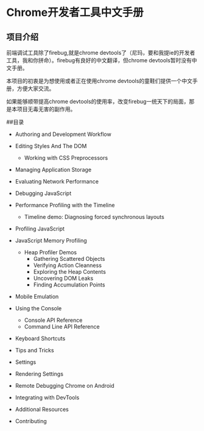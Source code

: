 Chrome开发者工具中文手册
===============


## 项目介绍

前端调试工具除了firebug,就是chrome devtools了（尼玛，要和我提ie的开发者工具，我和你拼命）。firebug有良好的中文翻译，但chrome devtools暂时没有中文手册。

本项目的初衷是为想使用或者正在使用chrome devtools的童鞋们提供一个中文手册，方便大家交流。

如果能够顺带提高chrome devtools的使用率，改变firebug一统天下的局面，那是本项目无毒无害的副作用。

##目录


* Authoring and Development Workflow

* Editing Styles And The DOM
	* Working with CSS Preprocessors

* Managing Application Storage

* Evaluating Network Performance
 
* Debugging JavaScript

* Performance Profiling with the Timeline

	* Timeline demo: Diagnosing forced synchronous layouts

* Profiling JavaScript

* JavaScript Memory Profiling
	* Heap Profiler Demos
		* Gathering Scattered Objects
		* Verifying Action Cleanness
		* Exploring the Heap Contents
		* Uncovering DOM Leaks
		* Finding Accumulation Points

* Mobile Emulation

* Using the Console
	* Console API Reference 
	* Command Line API Reference
* Keyboard Shortcuts

* Tips and Tricks

* Settings

* Rendering Settings

* Remote Debugging Chrome on Android

* Integrating with DevTools

* Additional Resources

* Contributing
